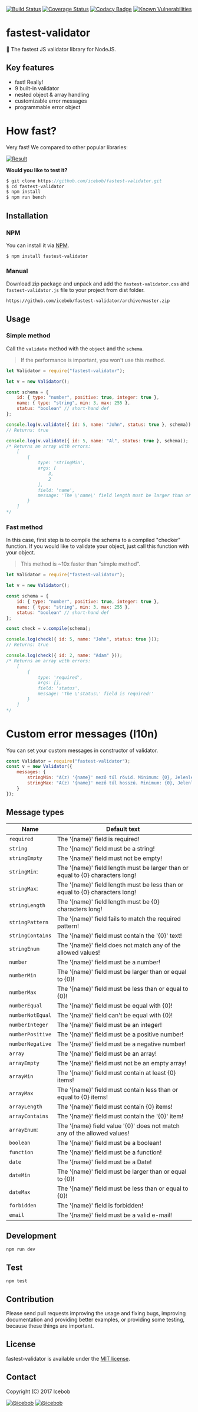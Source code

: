 [![Build Status](https://travis-ci.org/icebob/fastest-validator.svg?branch=master)](https://travis-ci.org/icebob/fastest-validator)
[![Coverage Status](https://coveralls.io/repos/github/icebob/fastest-validator/badge.svg?branch=master)](https://coveralls.io/github/icebob/fastest-validator?branch=master)
[![Codacy Badge](https://api.codacy.com/project/badge/Grade/75256e6ec26d42f5ab1dee109ae4d3ad)](https://www.codacy.com/app/mereg-norbert/fastest-validator?utm_source=github.com&amp;utm_medium=referral&amp;utm_content=icebob/fastest-validator&amp;utm_campaign=Badge_Grade)
[![Known Vulnerabilities](https://snyk.io/test/github/icebob/fastest-validator/badge.svg)](https://snyk.io/test/github/icebob/fastest-validator)

# fastest-validator
:rocket: The fastest JS validator library for NodeJS.

## Key features
* fast! Really!
* 9 built-in validator
* nested object & array handling
* customizable error messages
* programmable error object

# How fast?
Very fast! We compared to other popular libraries:

[![Result](https://cloud.highcharts.com/images/yqowupa/2/600.png)](https://github.com/icebob/validator-benchmark#result)

**Would you like to test it?**

```js
$ git clone https://github.com/icebob/fastest-validator.git
$ cd fastest-validator
$ npm install
$ npm run bench
```

## Installation
### NPM
You can install it via [NPM](http://npmjs.org/).
```
$ npm install fastest-validator
```
### Manual
Download zip package and unpack and add the `fastest-validator.css` and `fastest-validator.js` file to your project from dist folder.
```
https://github.com/icebob/fastest-validator/archive/master.zip
```

## Usage

### Simple method
Call the `validate` method with the `object` and the `schema`. 
> If the performance is important, you won't use this method.

```js
let Validator = require("fastest-validator");

let v = new Validator();

const schema = {
    id: { type: "number", positive: true, integer: true },
    name: { type: "string", min: 3, max: 255 },
    status: "boolean" // short-hand def
};

console.log(v.validate({ id: 5, name: "John", status: true }, schema));
// Returns: true

console.log(v.validate({ id: 5, name: "Al", status: true }, schema));
/* Returns an array with errors:
	[
		{ 
			type: 'stringMin',
			args: [
				3,
				2
			],
			field: 'name',
			message: 'The \'name\' field length must be larger than or equal to3 characters long!'
		}
	]
*/
```

### Fast method
In this case, first step is to compile the schema to a compiled "checker" function. If you would like to validate your object, just call this function with your object.
> This method is ~10x faster than "simple method".

```js
let Validator = require("fastest-validator");

let v = new Validator();

const schema = {
    id: { type: "number", positive: true, integer: true },
    name: { type: "string", min: 3, max: 255 },
    status: "boolean" // short-hand def
};

const check = v.compile(schema);

console.log(check({ id: 5, name: "John", status: true }));
// Returns: true

console.log(check({ id: 2, name: "Adam" }));
/* Returns an array with errors:
	[
		{ 
			type: 'required',
			args: [],
			field: 'status',
			message: 'The \'status\' field is required!'
		}
	]
*/

```

# Custom error messages (l10n)
You can set your custom messages in constructor of validator.

```js
const Validator = require("fastest-validator");
const v = new Validator({
	messages: {
		stringMin: "A(z) '{name}' mező túl rövid. Minimum: {0}, Jelenleg: {1}",
		stringMax: "A(z) '{name}' mező túl hosszú. Minimum: {0}, Jelenleg: {1}"
	}
});
```

## Message types
Name | Default text
---- | -------------
`required` | The '{name}' field is required!
`string` | The '{name}' field must be a string!
`stringEmpty` | The '{name}' field must not be empty!
`stringMin`: | The '{name}' field length must be larger than or equal to {0} characters long!
`stringMax`: | The '{name}' field length must be less than or equal to {0} characters long!
`stringLength` | The '{name}' field length must be {0} characters long!
`stringPattern` | The '{name}' field fails to match the required pattern!
`stringContains` | The '{name}' field must contain the '{0}' text!
`stringEnum` | The '{name}' field does not match any of the allowed values!
`number` | The '{name}' field must be a number!
`numberMin` | The '{name}' field must be larger than or equal to {0}!
`numberMax` | The '{name}' field must be less than or equal to {0}!
`numberEqual` | The '{name}' field must be equal with {0}!
`numberNotEqual` | The '{name}' field can't be equal with {0}!
`numberInteger` | The '{name}' field must be an integer!
`numberPositive` | The '{name}' field must be a positive number!
`numberNegative` | The '{name}' field must be a negative number!
`array` | The '{name}' field must be an array!
`arrayEmpty` | The '{name}' field must not be an empty array!
`arrayMin` | The '{name}' field must contain at least {0} items!
`arrayMax` | The '{name}' field must contain less than or equal to {0} items!
`arrayLength` | The '{name}' field must contain {0} items!
`arrayContains` | The '{name}' field must contain the '{0}' item!
`arrayEnum`: | The '{name} field value '{0}' does not match any of the allowed values!
`boolean` | The '{name}' field must be a boolean!
`function` | The '{name}' field must be a function!
`date` | The '{name}' field must be a Date!
`dateMin` | The '{name}' field must be larger than or equal to {0}!
`dateMax` | The '{name}' field must be less than or equal to {0}!
`forbidden` | The '{name}' field is forbidden!
`email` | The '{name}' field must be a valid e-mail!

## Development
```
npm run dev
```

## Test
```
npm test
```

## Contribution
Please send pull requests improving the usage and fixing bugs, improving documentation and providing better examples, or providing some testing, because these things are important.

## License
fastest-validator is available under the [MIT license](https://tldrlegal.com/license/mit-license).

## Contact

Copyright (C) 2017 Icebob

[![@icebob](https://img.shields.io/badge/github-icebob-green.svg)](https://github.com/icebob) [![@icebob](https://img.shields.io/badge/twitter-Icebobcsi-blue.svg)](https://twitter.com/Icebobcsi)
